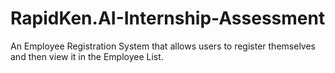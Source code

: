 # RapidKen.AI-Internship-Assessment
An Employee Registration System that allows users to register themselves and then view it in the Employee List.
